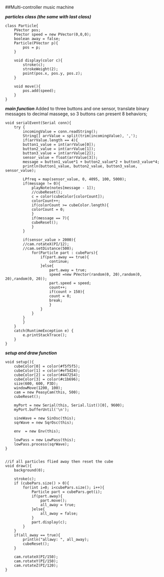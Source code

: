 ##Multi-controller music machine

***particles class (the same with last class)***
>
    class Particle{
        PVector pos;
        PVector speed = new PVector(0,0,0);
        boolean away = false;
        Particle(PVector p){
            pos = p;
        }
        
        void display(color c){
            stroke(c);
            strokeWeight(2);
            point(pos.x, pos.y, pos.z);
        }
        
        void move(){
            pos.add(speed);
        }
    } 

***main function***
Added to three buttons and one sensor, translate binary messages to decimal massege, so 3 buttons can present 8 behaviors;
>
    void serialEvent(Serial conn){
        try {
            incomingValue = conn.readString();
            String[] arrValue = split(trim(incomingValue), ',');
            if(arrValue.length == 4){
            button1_value = int(arrValue[0]);
            button2_value = int(arrValue[1]);
            button3_value = int(arrValue[2]);
            sensor_value = float(arrValue[3]);
            message = button1_value*1 + button2_value*2 + button3_value*4;
            println(button1_value, button2_value, button3_value, sensor_value);
            
            LPfreq = map(sensor_value, 0, 4095, 100, 5000);
            if(message != 0){
                playNote(notes[message - 1]);
                //cubeReset();
                c = color(cubeColor[colorCount]);
                colorCount++;
                if(colorCount >= cubeColor.length){
                colorCount = 0;
                }
                if(message == 7){
                cubeReset();
                }
            }
            
            if(sensor_value > 2000){
            //cam.rotateX(PI/12);
            //cam.setDistance(500);
                for(Particle part : cubePars){
                    if(part.away == true){
                        continue;
                    }else{
                        part.away = true;
                        speed =new PVector(random(0, 20),random(0, 20),random(0, 20));
                        part.speed = speed;
                        count++;
                        if(count > 150){
                        count = 0;
                        break;
                        }
                    }
                }
            }
            }
        }
        catch(RuntimeException e) {
            e.printStackTrace();
        }
    }

***setup and draw function***
>
    void setup(){
        cubeColor[0] = color(#f5f5f5);
        cubeColor[1] = color(#ef5d24);
        cubeColor[2] = color(#447254);
        cubeColor[3] = color(#c1b696);
        size(600, 600, P3D);
        windowMove(1200, 100);
        cam = new PeasyCam(this, 500);
        cubeReset();
        
        myPort = new Serial(this, Serial.list()[0], 9600);
        myPort.bufferUntil('\n');
        
        sineWave = new SinOsc(this);
        sqrWave = new SqrOsc(this);
        
        env  = new Env(this);
        
        lowPass = new LowPass(this);
        lowPass.process(sqrWave);
    }


    //if all particles flied away then reset the cube
    void draw(){
        background(0);
        
        stroke(c);
        if (cubePars.size() > 0){
            for(int i=0; i<cubePars.size(); i++){
                Particle part = cubePars.get(i);
                if(part.away){
                    part.move();
                    all_away = true;
                }else{
                    all_away = false;
                }
                part.display(c);
            }
        }
        if(all_away == true){
            println("allawy: ", all_away);
            cubeReset();
        }
        
        cam.rotateX(PI/150);
        cam.rotateY(PI/150);
        cam.rotateZ(PI/120);
    }